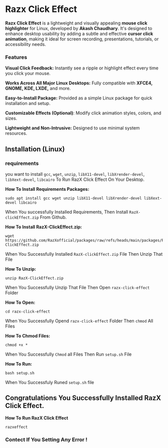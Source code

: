 # Razx Click Effect

**Razx Click Effect** is a lightweight and visually appealing **mouse click highlighter** for Linux, developed by **Akash Chaudhary**. It's designed to enhance desktop usability by adding a subtle and effective **cursor click animation**, making it ideal for screen recording, presentations, tutorials, or accessibility needs.

### Features

**Visual Click Feedback:** Instantly see a ripple or highlight effect every time you click your mouse.

**Works Across All Major Linux Desktops:** Fully compatible with **XFCE4, GNOME, KDE, LXDE,** and more.

**Easy-to-Install Package:** Provided as a simple Linux package for quick installation and setup.

**Customizable Effects (Optional)**: Modify click animation styles, colors, and sizes.

**Lightweight and Non-Intrusive:** Designed to use minimal system resources.

## Installation (Linux)

 ### requirements

you want to install ``gcc``, ``wget``, ``unzip``, ``libX11-devel``, ``libXrender-devel``, ``libXext-devel``, ``libcairo`` To Run RazX Click Effect On Your Desktop.

**How To Install Requirements Packages:**
```
sudo apt install gcc wget unzip libX11-devel libXrender-devel libXext-devel libcairo
```

When You successfully Installed Requirements, Then Install ``RazX-clickEffect.zip`` From Github.

**How To Install RazX-ClickEffect.zip:**
```
wget https://github.com/RazXofficial/packages/raw/refs/heads/main/packages/RazX-ClickEffect.zip
```

When You Successfully Installed ``RazX-clickEffect.zip`` File Then Unzip That File

**How To Unzip:**
```
unzip RazX-ClickEffect.zip
```

When You Successfully Unzip That File Then Open ``razx-click-effect`` Folder

**How To Open:**
```
cd razx-click-effect
```

When You Successfully Opend ``razx-click-effect`` Folder Then ``chmod`` All Files

**How To Chmod Files:**
```
chmod +x *
```

When You Successfully ``Chmod`` all Files Then Run ``setup.sh`` File

**How To Run:**
```
bash setup.sh
```
When You Successfuly Runed ``setup.sh`` file

## Congratulations You Successfully Installed RazX Click Effect.

**How To Run RazX Click Effect**
```
razxeffect
```
### Contect If You Setting Any Error !
